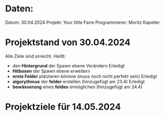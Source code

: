 # Daten:
Datum: 30.04.2024
Projekt: Your little Farm
Programmierer: Moritz Kapeller

# Projektstand von 30.04.2024
Alle Ziele sind erreicht. Heißt:
 - den **Hintergrund** der Spawn ebene Verändern                            Erledigt
 - **Hitboxen** der Spawn ebene erweitern
 - **erste Felder** platzieren könnne (muss noch nicht perfekt sein)        Erledigt
 - **algorythmus** der **felder** erstellen (hinzugefügt am 23.4)           Erledigt
 - **bewässerung** eines **feldes** ermöglichen (hinzugefügt am 24.4)

# Projektziele für 14.05.2024
